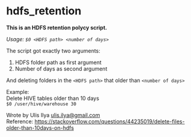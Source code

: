 # hdfs_retention
**This is an HDFS retention polycy script.**

*Usage: `$0 <HDFS path> <number of days>`*

The script got exactly two arguments:
1. HDFS folder path as first argument
2. Number of days as second argument

And deleting folders in the `<HDFS path>` that older than `<number of days>`

Example:  
Delete HIVE tables older than 10 days  
`$0 /user/hive/warehouse 30`

Wrote by Ulis Ilya ulis.ilya@gmail.com  
Reference: https://stackoverflow.com/questions/44235019/delete-files-older-than-10days-on-hdfs

